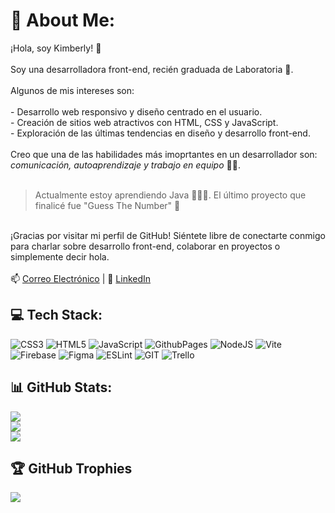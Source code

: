 # 💫 About Me:
¡Hola, soy Kimberly! 👋<br><br>Soy una desarrolladora front-end, recién graduada de Laboratoria 💛.<br><br>Algunos de mis intereses son:<br><br>- Desarrollo web responsivo y diseño centrado en el usuario.<br>- Creación de sitios web atractivos con HTML, CSS y JavaScript.<br>- Exploración de las últimas tendencias en diseño y desarrollo front-end.<br><br>Creo que una de las habilidades más imoprtantes en un desarrollador son: *comunicación, autoaprendizaje y trabajo en equipo* 💪🏻.<br><br>

>  Actualmente estoy aprendiendo Java 👩🏻‍💻. El último proyecto que finalicé fue "Guess The Number" 👾

<br>¡Gracias por visitar mi perfil de GitHub! Siéntete libre de conectarte conmigo para charlar sobre desarrollo front-end, colaborar en proyectos o simplemente decir hola.<br><br>📫 [Correo Electrónico](kimveb1@gmail.com) | 💼 [LinkedIn](https://www.linkedin.com/in/kimberly-velezb/) 

## 💻 Tech Stack:
![CSS3](https://img.shields.io/badge/css3-%231572B6.svg?style=flat&logo=css3&logoColor=white) ![HTML5](https://img.shields.io/badge/html5-%23E34F26.svg?style=flat&logo=html5&logoColor=white) ![JavaScript](https://img.shields.io/badge/javascript-%23323330.svg?style=flat&logo=javascript&logoColor=%23F7DF1E) ![GithubPages](https://img.shields.io/badge/github%20pages-121013?style=flat&logo=github&logoColor=white) ![NodeJS](https://img.shields.io/badge/node.js-6DA55F?style=flat&logo=node.js&logoColor=white) ![Vite](https://img.shields.io/badge/vite-%23646CFF.svg?style=flat&logo=vite&logoColor=white) ![Firebase](https://img.shields.io/badge/Firebase-039BE5?style=flat&logo=Firebase&logoColor=white) ![Figma](https://img.shields.io/badge/figma-%23F24E1E.svg?style=flat&logo=figma&logoColor=white) ![ESLint](https://img.shields.io/badge/ESLint-4B3263?style=flat&logo=eslint&logoColor=white) ![GIT](https://img.shields.io/badge/Git-fc6d26?style=flat&logo=git&logoColor=white) ![Trello](https://img.shields.io/badge/Trello-%23026AA7.svg?style=flat&logo=Trello&logoColor=white)
## 📊 GitHub Stats:
![](https://github-readme-stats.vercel.app/api?username=kimmvb&theme=dracula&hide_border=false&include_all_commits=false&count_private=false)<br/>
![](https://github-readme-streak-stats.herokuapp.com/?user=kimmvb&theme=dracula&hide_border=false)<br/>
![](https://github-readme-stats.vercel.app/api/top-langs/?username=kimmvb&theme=dracula&hide_border=false&include_all_commits=false&count_private=false&layout=compact)

## 🏆 GitHub Trophies
![](https://github-profile-trophy.vercel.app/?username=kimmvb&theme=dracula&no-frame=false&no-bg=false&margin-w=4)

<!-- Proudly created with GPRM ( https://gprm.itsvg.in ) -->

